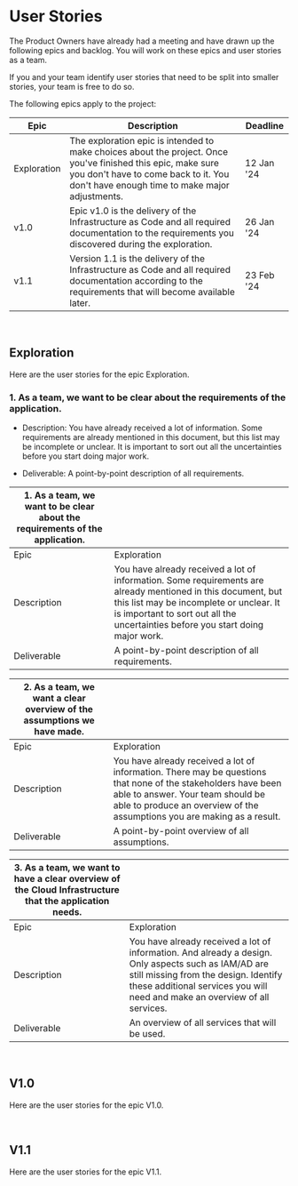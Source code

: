 # User Stories
The Product Owners have already had a meeting and have drawn up the following epics and backlog. You will work on these epics and user stories as a team.

If you and your team identify user stories that need to be split into smaller stories, your team is free to do so.

The following epics apply to the project:

| Epic | Description | Deadline |
| --- | ----------- | - |
| Exploration | The exploration epic is intended to make choices about the project. Once you've finished this epic, make sure you don't have to come back to it. You don't have enough time to make major adjustments. | 12 Jan '24 |
| v1.0 | Epic v1.0 is the delivery of the Infrastructure as Code and all required documentation to the requirements you discovered during the exploration. | 26 Jan '24 |
| v1.1 | Version 1.1 is the delivery of the Infrastructure as Code and all required documentation according to the requirements that will become available later. | 23 Feb '24 |
<br>

## Exploration
Here are the user stories for the epic Exploration.

### 1. As a team, we want to be clear about the requirements of the application.

- Description: You have already received a lot of information. Some requirements are already mentioned in this document, but this list may be incomplete or unclear. It is important to sort out all the uncertainties before you start doing major work.  

- Deliverable: A point-by-point description of all requirements.

| 1. As a team, we want to be clear about the requirements of the application. |  |
| --- | ----------- |
| Epic | Exploration |
| Description | You have already received a lot of information. Some requirements are already mentioned in this document, but this list may be incomplete or unclear. It is important to sort out all the uncertainties before you start doing major work. |
| Deliverable | A point-by-point description of all requirements. |

| 2. As a team, we want a clear overview of the assumptions we have made. |  |
| --- | ----------- |
| Epic | Exploration |
| Description | You have already received a lot of information. There may be questions that none of the stakeholders have been able to answer. Your team should be able to produce an overview of the assumptions you are making as a result. |
| Deliverable | A point-by-point overview of all assumptions. |

| 3. As a team, we want to have a clear overview of the Cloud Infrastructure that the application needs. |  |
| --- | ----------- |
| Epic | Exploration |
| Description | You have already received a lot of information. And already a design. Only aspects such as IAM/AD are still missing from the design. Identify these additional services you will need and make an overview of all services. |
| Deliverable | An overview of all services that will be used. |  
<br>

## V1.0
Here are the user stories for the epic V1.0.

<br>

## V1.1
Here are the user stories for the epic V1.1.